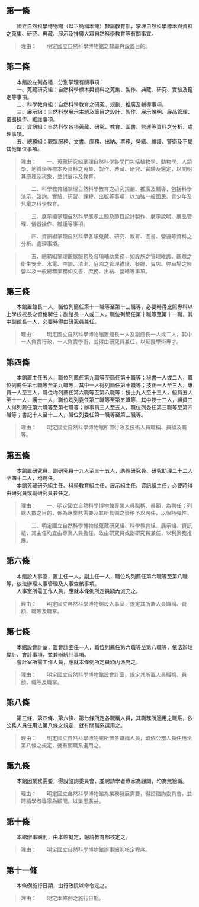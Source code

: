 第一條 
-------
　　國立自然科學博物館（以下簡稱本館）隸屬教育部，掌理自然科學標本與資料之蒐集、研究、典藏、展示及推廣大眾自然科學教育等有關事宜。  
> 理由：　　明定國立自然科學博物館之隸屬與設置目的。



第二條 
-------
　　本館設左列各組，分別掌理有關事項：  
　　一、蒐藏研究組：自然科學標本與資料之蒐集、製作、典藏、研究、實驗及鑑定等事項。  
　　二、科學教育組：自然科學教育之研究、規劃、推廣及輔導事項。  
　　三、展示組：自然科學展示主題及節目之設計、製作、展示說明、展品管理、儀器操作、維護事項。  
　　四、資訊組：自然科學各項蒐藏、研究、教育、圖書、營運等資料之分析、處理事項。  
　　五、總務組：觀眾服務、文書、庶務、出納、票務、營繕、維護、警衛及不屬其他單位事項。  
> 理由：　　一、蒐藏研究組掌理自然科學各學門包括植物學、動物學、人類學、地質學等標本及資料之蒐集、製作、典藏、研究、實驗及鑑定，以闡明其原理及現象，並供展示及教育。

> 　　二、科學教育組掌理自然科學教育之研究規劃、推廣及輔導，包括科學演示、諮詢、實驗、研習、課程、出版等事項，以加強一般國民、青少年及兒童之科學教育。

> 　　三、展示組掌理自然科學展示主題及節目設計製作、展示說明、展品管理、儀器操作、維護等事項。

> 　　四、資訊組掌理自然科學各項蒐藏、研究、教育、圖書、營運等資料之分析、處理事項。

> 　　五、總務組掌理觀眾服務及各項輔助業務，如設施之管理維護、觀眾之衛生安全、水電、空調、清潔、庭園之管理維護、餐廳、賣店、停車場之經營以及一般總務業務如文書、庶務、出納、營繕等事項。



第三條 
-------
　　本館置館長一人，職位列簡任第十一職等至第十三職等，必要時得比照專科以上學校校長之資格聘任；副館長一人或二人，職位列簡任第十職等至第十一職，其中副館長一人，必要時得由研究員兼任。  
> 理由：　　明定國立自然科學博物館置館長一人及副館長一人或二人，其中一人負責行政，一人負責學術，並得由研究員兼任，以延攬學術專才。



第四條 
-------
　　本館置主任五人，職位列薦任第九職等至簡任第十職等；秘書一人或二人，職位列薦任第七職等至第九職等，其中一人得列簡任第十職等；技正一人至三人，專員一人至三人，職位均列薦任第六職等至第八職等；技士九人至十三人，組員五人至十一人，護士一人，職位均列委任第三職等至第五職等，其中技士三人，組員三人得列薦任第六職等至第七職等；辦事員三人至五人，職位列委任第三職等至第四職等；書記十人至十二人，職位列委任第一職等至第三職等。  
> 理由：　　明定國立自然科學博物館所置行政及技術人員職稱、員額及職等。



第五條 
-------
　　本館置研究員、副研究員十九人至三十五人，助理研究員、研究助理二十二人至四十二人，均聘任。  
　　本館蒐藏研究組主任、科學教育組主任、展示組主任、資訊組主任，必要時得由研究員或副研究員兼任之。  
> 理由：　　一、明定國立自然科學博物館專業人員職稱、員額，為聘任；列總人數之目的，係為應業務需要及其所具備之資格予以聘任，以保持彈性。

> 　　二、明定國立自然科學博物館蒐藏研究組、科學教育組、展示組、資訊組，其主任均宜由專業人員擔任，故由研究員或副研究員兼任，以利業務推展。



第六條 
-------
　　本館設人事室，置主任一人，副主任一人，職位均列薦任第六職等至第八職等，依法辦理人事管理及人事查核事項。  
　　人事室所需工作人員，應就本條例所定員額內派充之。  
> 理由：　　明定國立自然科學博物館設人事室，規定其所置人員職稱、員額、職等及職掌。



第七條 
-------
　　本館設會計室，置會計主任一人，職位列薦任第六職等至第八職等，依法辦理歲計、會計事項，並兼辦統計事項。  
　　會計室所需工作人員，應就本條例所定員額內派充之。  
> 理由：　　明定國立自然科學博物館設會計室，規定其所置人員職稱、員額、職等及職掌。



第八條 
-------
　　第三條、第四條、第六條、第七條所定各職稱人員，其職務所適用之職系，依公務人員任用法第八條之規定，就有關職系選用之。  
> 理由：　　明定國立自然科學博物館所置各職稱人員，須依公務人員任用法第八條之規定，就有關職系選用之。



第九條 
-------
　　本館因業務需要，得設諮詢委員會，並聘請學者專家為顧問，均為無給職。  
> 理由：　　明定國立自然科學博物館為業務發展需要，得設諮詢委員會，並聘請學者專家為顧問，以集思廣益。



第十條 
-------
　　本館辦事細則，由本館擬定，報請教育部核定之。  
> 理由：　　明定國立自然科學博物館辦事細則核定程序。



第十一條 
---------
　　本條例施行日期，由行政院以命令定之。  
> 理由：　　明定本條例之施行日期。
